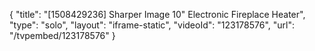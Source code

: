 {
    "title": "[1508429236] Sharper Image 10\" Electronic Fireplace Heater",
    "type": "solo",
    "layout": "iframe-static",
    "videoId": "123178576",
    "url": "\/tvpembed\/123178576"
}